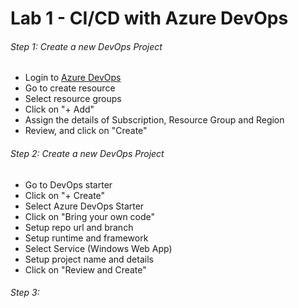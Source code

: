 # Lab 1 - CI/CD with Azure DevOps

###### Step 1: Create a new DevOps Project

- Login to [Azure DevOps](https://dev.azure.com/)
- Go to create resource
- Select resource groups
- Click on "+ Add"
- Assign the details of Subscription, Resource Group and Region
- Review, and click on "Create"

###### Step 2: Create a new DevOps Project 

- Go to DevOps starter
-  Click on "+ Create"
-  Select Azure DevOps Starter
-  Click on "Bring your own code"
-  Setup repo url and branch
-  Setup runtime and framework
-  Select Service (Windows Web App)
-  Setup project name and details
-  Click on "Review and Create"

###### Step 3:
